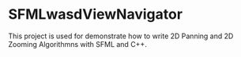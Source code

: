 # SFMLwasdViewNavigator
This project is used for demonstrate how to write 
2D Panning and 2D Zooming Algorithmns with SFML and C++.
